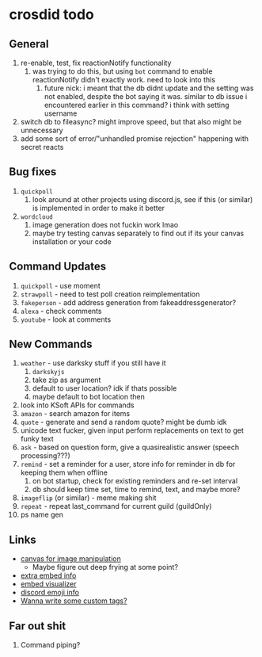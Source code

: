 # crosdid todo

## General

1. re-enable, test, fix reactionNotify functionality
   1. was trying to do this, but using `bot` command to enable reactionNotify didn't exactly work. need to look into this
      1. future nick: i meant that the db didnt update and the setting was not enabled, despite the bot saying it was. similar to db issue i encountered earlier in this command? i think with setting username
2. switch db to fileasync? might improve speed, but that also might be unnecessary
3. add some sort of error/"unhandled promise rejection" happening with secret reacts

## Bug fixes

1. `quickpoll`
   1. look around at other projects using discord.js, see if this (or similar) is implemented in order to make it better
2. `wordcloud`
   1. image generation does not fuckin work lmao
   2. maybe try testing canvas separately to find out if its your canvas installation or your code

## Command Updates

1. `quickpoll` - use moment
2. `strawpoll` - need to test poll creation reimplementation
3. `fakeperson` - add address generation from fakeaddressgenerator?
4. `alexa` - check comments
5. `youtube` - look at comments

## New Commands

1. `weather` - use darksky stuff if you still have it
   1. `darkskyjs`
   2. take zip as argument
   3. default to user location? idk if thats possible
   4. maybe default to bot location then
2. look into KSoft APIs for commands
3. `amazon` - search amazon for items
4. `quote` - generate and send a random quote? might be dumb idk
5. unicode text fucker, given input perform replacements on text to get funky text
6. `ask` - based on question form, give a quasirealistic answer (speech processing???)
7. `remind` - set a reminder for a user, store info for reminder in db for keeping them when offline
   1. on bot startup, check for existing reminders and re-set interval
   2. db should keep time set, time to remind, text, and maybe more?
8. `imageflip` (or similar) - meme making shit
9. `repeat` - repeat last_command for current guild (guildOnly)
10. ps name gen

## Links

- [canvas for image manipulation](https://discordjs.guide/popular-topics/canvas.html#setting-up-canvas)
  - Maybe figure out deep frying at some point?
- [extra embed info](https://discordjs.guide/popular-topics/embeds.html#embed-preview)
- [embed visualizer](https://leovoel.github.io/embed-visualizer/)
- [discord emoji info](https://github.com/AnIdiotsGuide/discordjs-bot-guide/blob/master/coding-guides/using-emojis.md)
- [Wanna write some custom tags?](https://developer.mozilla.org/en-US/docs/Web/JavaScript/Reference/Template_literals#Tagged_templates)

## Far out shit

1. Command piping?
